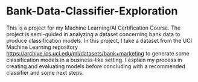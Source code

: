 # Bank-Data-Classifier-Exploration
This is a project for my Machine Learning/AI Certification Course. The project is semi-guided in analyzing a dataset concerning bank data to produce classification models.
In this project, I take a dataset from the UCI Machine Learning repository https://archive.ics.uci.edu/ml/datasets/bank+marketing to generate some classification models in a business-like setting.
I esplain my process in creating and evaluating models before concluding with a recommended classifier and some next steps.
